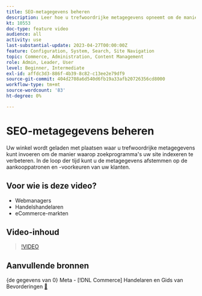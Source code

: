 ```yaml
---
title: SEO-metagegevens beheren
description: Leer hoe u trefwoordrijke metagegevens opneemt om de manier te verbeteren waarop zoekprogramma's uw site indexeren.
kt: 10553
doc-type: feature video
audience: all
activity: use
last-substantial-update: 2023-04-27T00:00:00Z
feature: Configuration, System, Search, Site Navigation
topic: Commerce, Administration, Content Management
role: Admin, Leader, User
level: Beginner, Intermediate
exl-id: affdc3d3-886f-4b39-8c82-c13ee2e79df9
source-git-commit: 404d2708a6d540d6fb19a33afb20726356cd8000
workflow-type: tm+mt
source-wordcount: '83'
ht-degree: 0%

---
```


# SEO-metagegevens beheren

Uw winkel wordt geladen met plaatsen waar u trefwoordrijke metagegevens kunt invoeren om de manier waarop zoekprogramma&#39;s uw site indexeren te verbeteren. In de loop der tijd kunt u de metagegevens afstemmen op de aankooppatronen en -voorkeuren van uw klanten.

## Voor wie is deze video?

- Webmanagers
- Handelshandelaren
- eCommerce-markten

## Video-inhoud

>[!VIDEO](https://video.tv.adobe.com/v/343750?quality=12&learn=on)

## Aanvullende bronnen

{de gegevens van 0} Meta -  [!DNL Commerce]  Handelaren en Gids van Bevorderingen [&#128279;](https://experienceleague.adobe.com/docs/commerce-admin/marketing/seo/meta-data.html?lang=nl-NL)
